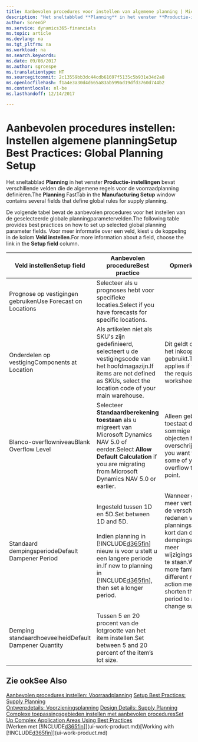 ```yaml
---
title: Aanbevolen procedures voor instellen van algemene planning | Microsoft Docs
description: "Het sneltabblad **Planning** in het venster **Productie-instellingen** bevat verschillende velden die de algemene regels voor de voorraadplanning definiëren."
author: SorenGP
ms.service: dynamics365-financials
ms.topic: article
ms.devlang: na
ms.tgt_pltfrm: na
ms.workload: na
ms.search.keywords: 
ms.date: 09/08/2017
ms.author: sgroespe
ms.translationtype: HT
ms.sourcegitcommit: 2c13559bb3dc44cdb61697f5135c5b931e34d2a8
ms.openlocfilehash: f1a4e3a30d4d665a83ab599ad19dfd3760d744b2
ms.contentlocale: nl-be
ms.lasthandoff: 12/14/2017

---
```

# <a name="setup-best-practices-global-planning-setup"></a><span data-ttu-id="97f23-103">Aanbevolen procedures instellen: Instellen algemene planning</span><span class="sxs-lookup"><span data-stu-id="97f23-103">Setup Best Practices: Global Planning Setup</span></span>
<span data-ttu-id="97f23-104">Het sneltabblad **Planning** in het venster **Productie-instellingen** bevat verschillende velden die de algemene regels voor de voorraadplanning definiëren.</span><span class="sxs-lookup"><span data-stu-id="97f23-104">The **Planning** FastTab in the **Manufacturing Setup** window contains several fields that define global rules for supply planning.</span></span>  

 <span data-ttu-id="97f23-105">De volgende tabel bevat de aanbevolen procedures voor het instellen van de geselecteerde globale planningparametervelden.</span><span class="sxs-lookup"><span data-stu-id="97f23-105">The following table provides best practices on how to set up selected global planning parameter fields.</span></span> <span data-ttu-id="97f23-106">Voor meer informatie over een veld, kiest u de koppeling in de kolom **Veld instellen**.</span><span class="sxs-lookup"><span data-stu-id="97f23-106">For more information about a field, choose the link in the **Setup field** column.</span></span>  

|<span data-ttu-id="97f23-107">Veld instellen</span><span class="sxs-lookup"><span data-stu-id="97f23-107">Setup field</span></span>|<span data-ttu-id="97f23-108">Aanbevolen procedure</span><span class="sxs-lookup"><span data-stu-id="97f23-108">Best practice</span></span>|<span data-ttu-id="97f23-109">Opmerking</span><span class="sxs-lookup"><span data-stu-id="97f23-109">Comment</span></span>|  
|-----------------|-------------------|-------------|  
|<span data-ttu-id="97f23-110">Prognose op vestigingen gebruiken</span><span class="sxs-lookup"><span data-stu-id="97f23-110">Use Forecast on Locations</span></span>|<span data-ttu-id="97f23-111">Selecteer als u prognoses hebt voor specifieke locaties.</span><span class="sxs-lookup"><span data-stu-id="97f23-111">Select if you have forecasts for specific locations.</span></span>||  
|<span data-ttu-id="97f23-112">Onderdelen op vestiging</span><span class="sxs-lookup"><span data-stu-id="97f23-112">Components at Location</span></span>|<span data-ttu-id="97f23-113">Als artikelen niet als SKU's zijn gedefinieerd, selecteert u de vestigingscode van het hoofdmagazijn.</span><span class="sxs-lookup"><span data-stu-id="97f23-113">If items are not defined as SKUs, select the location code of your main warehouse.</span></span>|<span data-ttu-id="97f23-114">Dit geldt ook als u alleen het inkoopvoorstel gebruikt.</span><span class="sxs-lookup"><span data-stu-id="97f23-114">This also applies if you only use the requisition worksheet.</span></span>|  
|<span data-ttu-id="97f23-115">Blanco-overflowniveau</span><span class="sxs-lookup"><span data-stu-id="97f23-115">Blank Overflow Level</span></span>|<span data-ttu-id="97f23-116">Selecteer **Standaardberekening toestaan** als u migreert van Microsoft Dynamics NAV 5.0 of eerder.</span><span class="sxs-lookup"><span data-stu-id="97f23-116">Select **Allow Default Calculation** if you are migrating from Microsoft Dynamics NAV 5.0 or earlier.</span></span>|<span data-ttu-id="97f23-117">Alleen gebruiken als u toestaat dat alle of sommige van uw objecten het bestelpunt overschrijden.</span><span class="sxs-lookup"><span data-stu-id="97f23-117">Use only if you want to allow all or some of your items to overflow the reorder point.</span></span>|  
|<span data-ttu-id="97f23-118">Standaard dempingsperiode</span><span class="sxs-lookup"><span data-stu-id="97f23-118">Default Dampener Period</span></span>|<span data-ttu-id="97f23-119">Ingesteld tussen 1D en 5D.</span><span class="sxs-lookup"><span data-stu-id="97f23-119">Set between 1D and 5D.</span></span><br /><br /> <span data-ttu-id="97f23-120">Indien planning in [!INCLUDE[d365fin](includes/d365fin_md.md)] nieuw is voor u stelt u een langere periode in.</span><span class="sxs-lookup"><span data-stu-id="97f23-120">If new to planning in [!INCLUDE[d365fin](includes/d365fin_md.md)], then set a longer period.</span></span>|<span data-ttu-id="97f23-121">Wanneer gebruikers meer vertrouwd zijn met de verschillende redenen voor planningsboodschappen, kort dan de dempingsperiode in om meer wijzigingssuggesties toe te staan.</span><span class="sxs-lookup"><span data-stu-id="97f23-121">When users are more familiar with the different reasons for action messages, then shorten the dampener period to allow more change suggestions.</span></span>|  
|<span data-ttu-id="97f23-122">Demping standaardhoeveelheid</span><span class="sxs-lookup"><span data-stu-id="97f23-122">Default Dampener Quantity</span></span>|<span data-ttu-id="97f23-123">Tussen 5 en 20 procent van de lotgrootte van het item instellen.</span><span class="sxs-lookup"><span data-stu-id="97f23-123">Set between 5 and 20 percent of the item’s lot size.</span></span>||  

## <a name="see-also"></a><span data-ttu-id="97f23-124">Zie ook</span><span class="sxs-lookup"><span data-stu-id="97f23-124">See Also</span></span>  
 <span data-ttu-id="97f23-125">[Aanbevolen procedures instellen: Voorraadplanning](setup-best-practices-supply-planning.md) </span><span class="sxs-lookup"><span data-stu-id="97f23-125">[Setup Best Practices: Supply Planning](setup-best-practices-supply-planning.md) </span></span>  
 <span data-ttu-id="97f23-126">[Ontwerpdetails: Voorzieningsplanning](design-details-supply-planning.md) </span><span class="sxs-lookup"><span data-stu-id="97f23-126">[Design Details: Supply Planning](design-details-supply-planning.md) </span></span>  
 [<span data-ttu-id="97f23-127">Complexe toepassingsgebieden instellen met aanbevolen procedures</span><span class="sxs-lookup"><span data-stu-id="97f23-127">Set Up Complex Application Areas Using Best Practices</span></span>](set-up-complex-application-areas-using-best-practices.md)  
 <span data-ttu-id="97f23-128">[Werken met [!INCLUDE[d365fin](includes/d365fin_md.md)]](ui-work-product.md)</span><span class="sxs-lookup"><span data-stu-id="97f23-128">[Working with [!INCLUDE[d365fin](includes/d365fin_md.md)]](ui-work-product.md)</span></span>

